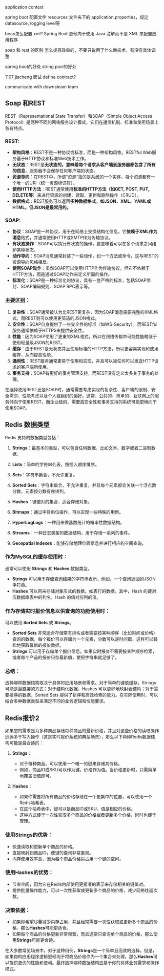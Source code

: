 application context

spring boot 配置文件
resources 文件夹下的 application.properties，规定datasource, logging level等

bean怎么配置 xml?
Spring Boot 更倾向于使用 Java 注解而不是 XML 来配置应用程序

soap 和 rest 的区别
怎么提高效率的，不要只说用了什么新技术，有没有具体调整


spring boot的好处
string pool的好处



1107 jiacheng 面试
define contract?

communicate with downsteam team

## Soap 和REST
REST（Representational State Transfer）和SOAP（Simple Object Access Protocol）是两种不同的网络服务设计模式，它们在通信机制、标准和使用场景上各有特点。

### REST:

- **架构风格**：REST不是一种协议或标准，而是一种架构风格。RESTful Web服务基于HTTP协议和标准Web技术工作。
- **无状态**：REST是**无状态的，意味着每个请求从客户端到服务器都包含了所有的信息**，服务器不会保存任何客户端的状态。
- **资源导向**：在REST中，所谓“资源”指的是系统的一个实体，每个资源都有一个唯一的URI（统一资源标识符）。
- **使用HTTP方法**：REST通常使用**标准的HTTP方法（如GET, POST, PUT, DELETE等**）来进行资源的创建、读取、更新和删除操作（CRUD）。
- **数据格式**：REST服务可以返回**多种数据格式，如JSON、XML、YAML或HTML，但JSON是最常用的。**

### SOAP:

- **协议**：SOAP是一种协议，用于在网络上交换结构化信息。它**依赖于XML作为消息**格式，并通常使用HTTP或SMTP作为传输协议。
- **有状态操作**：SOAP可以执行有状态的操作，这意味着可以在多个请求之间维护某种状态。
- **动作导向**：SOAP消息通常封装了一些动作，如一个方法或命令，这与REST的资源导向风格相反。
- **使用SOAP动作**：虽然SOAP可以使用HTTP作为传输协议，但它不依赖于HTTP方法，而是通过SOAP动作来定义所需的操作。
- **标准化**：SOAP是一种标准化的协议，具有一套严格的标准，包括SOAP信封、SOAP编码规则、SOAP RPC表示等。

### 主要区别：

1. **复杂性**：SOAP通常被认为比REST更复杂，因为SOAP消息需要完整的XML格式，而REST则可以使用更简洁的JSON格式。
2. **安全性**：SOAP自身提供了一些安全性的标准（如WS-Security），而RESTful服务通常依赖于HTTPS来提供安全性。
3. **性能**：因为SOAP使用了更重的XML格式，所以在网络传输中可能性能略低于使用轻量级JSON的REST。
4. **缓存**：由于REST是无状态并且使用标准的HTTP方法，所以更容易实现和使用缓存，从而提高性能。
5. **通用性**：REST服务通常更易于使用和实现，并且可以被任何可以发送HTTP请求的客户端所使用。
6. **事务支持**：SOAP有更好的事务管理支持，而REST没有定义太多关于事务的处理。

在选择使用REST还是SOAP时，通常需要考虑实现的复杂性、客户端的限制、安全需求、性能考虑以及个人或组织的偏好。通常，公共的、简单的、互联网上的服务倾向于使用REST，而企业级的、需要高安全性和事务支持的系统可能更倾向于使用SOAP。


## Redis 数据类型
Redis 支持的数据类型包括：

1. **Strings**：最基本的类型，可以包含任何数据，比如文本、数字或者二进制数据。

2. **Lists**：简单的字符串列表，按插入顺序排序。

3. **Sets**：字符串集合，不允许重复。

4. **Sorted Sets**：字符串集合，不允许重复，并且每个元素都会关联一个浮点数分数，元素按分数有序排列。

5. **Hashes**：键值对的集合，适合存储对象。

6. **Bitmaps**：通过字符串位操作，可以实现一些特殊的用例。

7. **HyperLogLogs**：一种用来做基数统计的概率性数据结构。

8. **Streams**：一种日志类型的数据结构，用于存储一系列的事件。

9. **Geospatial indexes**：能够存储地理位置信息并进行相应的空间查询。

### 作为MySQL的缓存使用时：
通常可以使用 **Strings** 和 **Hashes** 数据类型。

- **Strings** 可以用于存储查询结果的字符串表示，例如，一个查询返回的JSON字符串。
- **Hashes** 可以用来存储对象形式的数据，如表行的数据。其中，Hash 的键对应数据库表中的列名，Hash 的值对应列的值。

### 作为存储实时报价信息以供查询的功能使用时：
可以使用 **Sorted Sets** 或 **Strings**。

- **Sorted Sets** 非常适合存储带有排名或者需要按某种顺序（比如时间或价格）查询的数据，每个报价可以存储为一个元素，分数可以是时间戳，这样可以轻松地获取最新的报价数据。
- **Strings** 可以用于存储单个报价信息。如果实时报价不需要按某种顺序检索，或者每个产品的报价只存最新值，使用字符串就足够了。

### 总结：
选择哪种数据结构取决于具体的应用场景和需求。对于简单的键值缓存，Strings 可能是最直接的方式；对于结构化数据，Hashes 可以更好地映射表结构；对于需要排序的数据，Sorted Sets 提供了排序和高效检索的能力。在实际使用时，可以结合多种数据类型来满足不同的业务逻辑和性能要求。

## Redis报价2

如果您的需求是为多种商品存储每种商品的最新价格，并且对这些价格的读取操作远远多于写入操作（这是实时报价系统的典型场景），那么以下两种Redis数据结构可能是最合适的：

1. **Strings**：
   - 对于每种商品，可以使用一个唯一的键来存储其价格。
   - 例如，商品ID或SKU可以作为键，价格作为值。当价格更新时，只需简单地覆盖旧值即可。

2. **Hashes**：
   - 如果你需要将所有商品的价格存储在一个更集中的位置，可以使用一个Redis哈希表。
   - 在这个哈希表中，键可以是商品ID或SKU，值是相应的价格。
   - 这种方式便于一次性获取多个商品的价格或者更新多个价格，同时也便于管理。

### 使用Strings的优势：
- 快速读取和更新单个商品的价格。
- 直接映射到商品ID，使键的查询非常直观。
- 内存使用效率高，因为每个商品价格只占用一个键的空间。

### 使用Hashes的优势：
- 节省空间，因为它在Redis内部使用更紧凑的表示来存储相关的键值对。
- 提供批量操作能力，可以一次性获取或更新多个商品的价格，减少网络往返次数。

### 决策依据：
- 如果你希望尽量减少内存占用，并且经常需要一次性获取或更新多个商品的价格，那么**Hashes**可能更适合。
- 如果每个商品的价格更新非常频繁，而且通常只查询单个商品的价格，那么使用**Strings**可能更合适。

在大多数常见场景中，对于这种用例，**Strings**是一个简单且高效的选择。但是，如果你的应用程序逻辑更倾向于将商品价格作为一个集合来处理，那么**Hashes**可以提供更优的性能和便利。最终选择哪种数据结构应基于你的具体业务需求和操作模式。